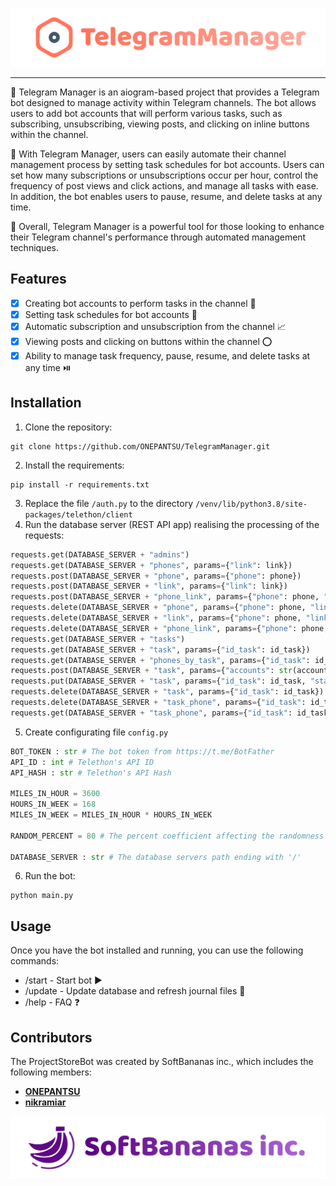 ![TelegramManager Bot](/src/tgm_logo.svg)
___
🤖 Telegram Manager is an aiogram-based project that provides a Telegram bot designed to manage activity within Telegram channels. The bot allows users to add bot accounts that will perform various tasks, such as subscribing, unsubscribing, viewing posts, and clicking on inline buttons within the channel.

💪 With Telegram Manager, users can easily automate their channel management process by setting task schedules for bot accounts. Users can set how many subscriptions or unsubscriptions occur per hour, control the frequency of post views and click actions, and manage all tasks with ease. In addition, the bot enables users to pause, resume, and delete tasks at any time.

🚀 Overall, Telegram Manager is a powerful tool for those looking to enhance their Telegram channel's performance through automated management techniques.

## Features

- [X] Creating bot accounts to perform tasks in the channel 🤖
- [X] Setting task schedules for bot accounts 🔧
- [X] Automatic subscription and unsubscription from the channel 📈
- [X] Viewing posts and clicking on buttons within the channel ⭕
- [X] Ability to manage task frequency, pause, resume, and delete tasks at any time ⏯️

## Installation
1. Clone the repository: 
```
git clone https://github.com/ONEPANTSU/TelegramManager.git
```
2. Install the requirements:
```
pip install -r requirements.txt
```
3. Replace the file `/auth.py` to the directory `/venv/lib/python3.8/site-packages/telethon/client`
4. Run the database server (REST API app) realising the processing of the requests:
```python
requests.get(DATABASE_SERVER + "admins")
requests.get(DATABASE_SERVER + "phones", params={"link": link})
requests.post(DATABASE_SERVER + "phone", params={"phone": phone})
requests.post(DATABASE_SERVER + "link", params={"link": link})
requests.post(DATABASE_SERVER + "phone_link", params={"phone": phone, "link": link})
requests.delete(DATABASE_SERVER + "phone", params={"phone": phone, "link": link})
requests.delete(DATABASE_SERVER + "link", params={"phone": phone, "link": link})
requests.delete(DATABASE_SERVER + "phone_link", params={"phone": phone, "link": link})
requests.get(DATABASE_SERVER + "tasks")
requests.get(DATABASE_SERVER + "task", params={"id_task": id_task})
requests.get(DATABASE_SERVER + "phones_by_task", params={"id_task": id_task})
requests.post(DATABASE_SERVER + "task", params={"accounts": str(accounts_dict), "count": count, "timing": str(timing)})
requests.put(DATABASE_SERVER + "task", params={"id_task": id_task, "status": status})
requests.delete(DATABASE_SERVER + "task", params={"id_task": id_task})
requests.delete(DATABASE_SERVER + "task_phone", params={"id_task": id_task, "phone": phone})
requests.get(DATABASE_SERVER + "task_phone", params={"id_task": id_task})
```
5. Create configurating file `config.py`
```python
BOT_TOKEN : str # The bot token from https://t.me/BotFather
API_ID : int # Telethon's API ID
API_HASH : str # Telethon's API Hash

MILES_IN_HOUR = 3600
HOURS_IN_WEEK = 168
MILES_IN_WEEK = MILES_IN_HOUR * HOURS_IN_WEEK

RANDOM_PERCENT = 80 # The percent coefficient affecting the randomness of the time between bot accounts activities

DATABASE_SERVER : str # The database servers path ending with '/'
```
6. Run the bot:
```
python main.py
``` 

## Usage
Once you have the bot installed and running, you can use the following commands:
- /start - Start bot ▶️
- /update - Update database and refresh journal files 🔄
- /help - FAQ ❓ 

## Contributors
The ProjectStoreBot was created by SoftBananas inc., which includes the following members:
- **[ONEPANTSU](https://github.com/ONEPANTSU)**
- **[nikramiar](https://github.com/nikramiar)**

![by SoftBannas inc.](/src/sbi_logo.svg)

